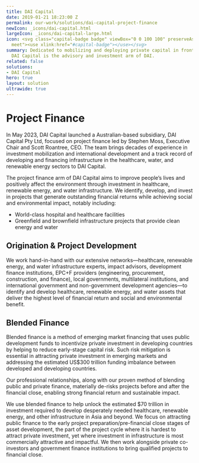 ```yaml
---
title: DAI Capital
date: 2019-01-21 18:23:00 Z
permalink: our-work/solutions/dai-capital-project-finance
newIcon: _icons/dai-capital.html
largeIcon: _icons/dai-capital-large.html
icon: <svg class="capital-badge badge" viewBox="0 0 100 100" preserveAspectRatio="xMinYMax
  meet"><use xlink:href="#capital-badge"></use></svg>
summary: Dedicated to mobilizing and deploying private capital in frontier and emerging markets,
  DAI Capital is the advisory and investment arm of DAI.
related: false
solutions: 
- DAI Capital
hero: true
layout: solution
ultrawide: true
---
```

# Project Finance

In May 2023,  DAI Capital launched a Australian-based subsidiary, DAI Capital Pty Ltd, focused on project finance led by Stephen Moss, Executive Chair and Scott Roantree, CEO. The team brings decades of experience in investment mobilization and international development and a track record of developing and financing infrastructure in the healthcare, water, and renewable energy sectors to DAI Capital.

The project finance arm of DAI Capital aims to improve people’s lives and positively affect the environment through investment in healthcare, renewable energy, and water infrastructure. We identify, develop, and invest in projects that generate outstanding financial returns while achieving social and environmental impact, notably including: 

- World-class hospital and healthcare facilities  
- Greenfield and brownfield infrastructure projects that provide clean energy and water

## Origination & Project Development

We work hand-in-hand with our extensive networks—healthcare, renewable energy, and water infrastructure experts, impact advisors, development finance institutions, EPC+F providers (engineering, procurement, construction, and finance), local governments, multilateral institutions, and international government and non-government development agencies—to identify and develop healthcare, renewable energy, and water assets that deliver the highest level of financial return and social and environmental benefit.

## Blended Finance

Blended finance is a method of emerging market financing that uses public development funds to incentivize private investment in developing countries by helping to reduce early-stage capital risk. Such risk mitigation is essential in attracting private investment in emerging markets and addressing the estimated US$300 trillion funding imbalance between developed and developing countries.  

Our professional relationships, along with our proven method of blending public and private finance, materially de-risks projects before and after the financial close, enabling strong financial return and sustainable impact. 

We use blended finance to help unlock the estimated $70 trillion in investment required to develop desperately needed healthcare, renewable energy, and other infrastructure in Asia and beyond. We focus on attracting public finance to the early project preparation/pre-financial close stages of asset development, the part of the project cycle where it is hardest to attract private investment, yet where investment in infrastructure is most commercially attractive and impactful. We then work alongside private co-investors and government finance institutions to bring qualified projects to financial close.  
